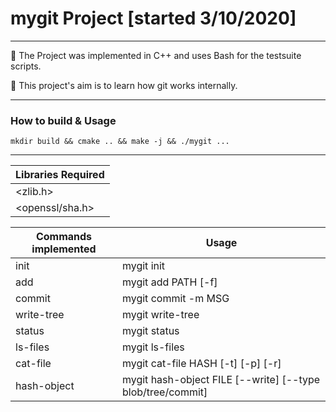 # mygit Project [started 3/10/2020]

---

:pushpin: The Project was implemented in C++ and uses Bash for the testsuite scripts.

:pushpin: This project's aim is to learn how git works internally.

---
### How to build & Usage

    mkdir build && cmake .. && make -j && ./mygit ...

---

| Libraries Required        | 
| -----------------         |
| <zlib.h>                  | 
| <openssl/sha.h>           |

| Commands implemented      | Usage                 |
|---------------------------|-----------------------|
| init                      | mygit init            |
| add                       | mygit add PATH [-f]   |
| commit                    | mygit commit -m MSG   |
| write-tree                | mygit write-tree      |
| status                    | mygit status          |
| ls-files                  | mygit ls-files        |
| cat-file                  | mygit cat-file HASH [-t] [-p] [-r] |
| hash-object               | mygit hash-object FILE [--write] [--type blob/tree/commit]|